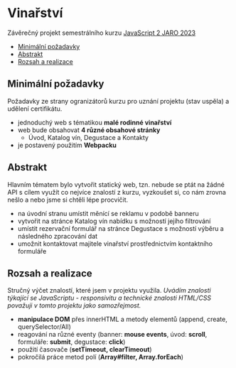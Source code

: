 # Vinařství

Závěrečný projekt semestrálního kurzu [JavaScript 2 JARO 2023](https://www.czechitas.cz/kurzy/javascript-2)

- [Minimální požadavky](#Minimální-požadavky)
- [Abstrakt](#Abstrakt)
- [Rozsah a realizace](#Rozsah-a-realizace)

## Minimální požadavky

Požadavky ze strany ogranizátorů kurzu pro uznání projektu (stav uspěla) a udělení certifikátu.

- jednoduchý web s tématikou **malé rodinné vinařství**
- web bude obsahovat **4 různé obsahové stránky**
  - Úvod, Katalog vín, Degustace a Kontakty
- je postavený použitím **Webpacku**


## Abstrakt

Hlavním tématem bylo vytvořit statický web, tzn. nebude se ptát na žádné API s cílem využít co nejvíce znalostí z kurzu, vyzkoušet si, co nám zrovna nešlo a nebo jsme si chtěli lépe procvičit.

- na úvodní stranu umístit měnící se reklamu v podobě banneru
- vytvořit na stránce Katalog vín nabídku s možností jejího filtrování
- umístit rezervační formulář na stránce Degustace s možností výběru a následného zpracování dat
- umožnit kontaktovat majitele vinařství prostřednictvím kontaktního formuláře


## Rozsah a realizace

Stručný výčet znalostí, které jsem v projektu využila.
*Uvádím znalosti týkající se JavaScriptu - responsivitu a technické znalosti HTML/CSS považuji v tomto projektu jako samozřejmost.*

- **manipulace DOM** přes innerHTML a metody elementů (append, create, querySelector/All)
- reagování na různé eventy (banner: **mouse events**, úvod: **scroll**, formuláře: **submit**, degustace: **click**)
- použití časovače (**setTimeout, clearTimeout**)
- pokročilá práce metod polí (**Array#filter, Array.forEach**)